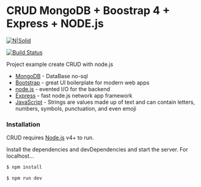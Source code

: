 # CRUD MongoDB + Boostrap 4 + Express + NODE.js

[![N|Solid](https://codemoto.io/wp-content/themes/cloudhost/library/images/node-express-mongo.png)](https://codemoto.io/wp-content/themes/cloudhost/library/images/node-express-mongo.png)

[![Build Status](https://travis-ci.org/joemccann/dillinger.svg?branch=master)](https://travis-ci.org/joemccann/dillinger)

Project example create CRUD with node.js

* [MongoDB] - DataBase no-sql 
* [Bootstrap] - great UI boilerplate for modern web apps
* [node.js] - evented I/O for the backend
* [Express] - fast node.js network app framework
* [JavaScript] - Strings are values made up of text and can contain letters, numbers, symbols, punctuation, and even emoji

### Installation

CRUD requires [Node.js](https://nodejs.org/) v4+ to run.

Install the dependencies and devDependencies and start the server.
For localhost...
```sh
$ npm install

$ npm run dev
```
   [node.js]: <http://nodejs.org>
   [JavaScript]: <https://www.javascript.com/>
   [express]: <http://expressjs.com>
   [Bootstrap]: <https://getbootstrap.com/>
   [MongoDB]: <https://www.mongodb.com/es>